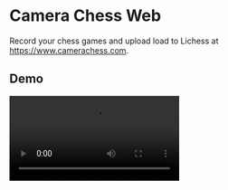 # Camera Chess Web

Record your chess games and upload load to Lichess at https://www.camerachess.com.

## Demo
<video src="video.mp4"></video>